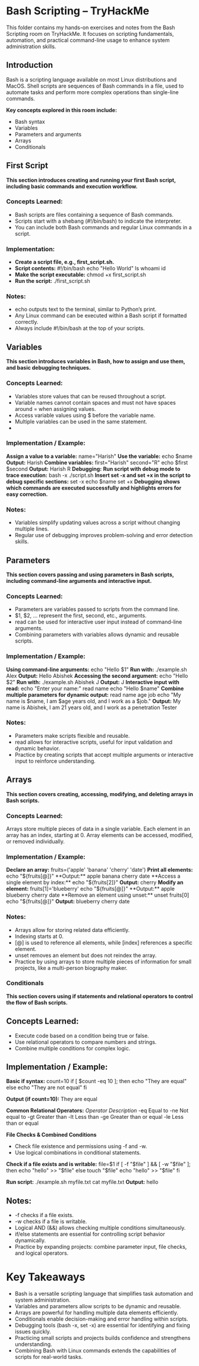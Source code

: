 # Bash Scripting – TryHackMe

This folder contains my hands-on exercises and notes from the Bash Scripting room on TryHackMe. It focuses on scripting fundamentals, automation, and practical command-line usage to enhance system administration skills.

## Introduction

Bash is a scripting language available on most Linux distributions and MacOS. Shell scripts are sequences of Bash commands in a file, used to automate tasks and perform more complex operations than single-line commands.  

**Key concepts explored in this room include:**
- Bash syntax  
- Variables  
- Parameters and arguments  
- Arrays  
- Conditionals


## First Script

**This section introduces creating and running your first Bash script, including basic commands and execution workflow.**

### Concepts Learned:
- Bash scripts are files containing a sequence of Bash commands.
- Scripts start with a shebang (#!/bin/bash) to indicate the interpreter.
- You can include both Bash commands and regular Linux commands in a script.
### Implementation:
- **Create a script file, e.g., first_script.sh.**
- **Script contents:**
     #!/bin/bash
     echo "Hello World"
     ls
     whoami
     id
- **Make the script executable:**
     chmod +x first_script.sh
- **Run the script:**
     ./first_script.sh

### Notes:
- echo outputs text to the terminal, similar to Python’s print.
- Any Linux command can be executed within a Bash script if formatted correctly.
- Always include #!/bin/bash at the top of your scripts.



## Variables

**This section introduces variables in Bash, how to assign and use them, and basic debugging techniques.**

### Concepts Learned:
- Variables store values that can be reused throughout a script.
- Variable names cannot contain spaces and must not have spaces around = when assigning values.
- Access variable values using $ before the variable name.
- Multiple variables can be used in the same statement.
- 
### Implementation / Example:
 **Assign a value to a variable:**
    name="Harish"
 **Use the variable:**
    echo $name
 **Output:**
    Harish
 **Combine variables:**
    first="Harish"
    second="R"
    echo $first $second
 **Output:**
    Harish R
 **Debugging:**
 **Run script with debug mode to trace execution:**
    bash -x ./script.sh
 **Insert set -x and set +x in the script to debug specific sections:**
    set -x
    echo $name
    set +x
 **Debugging shows which commands are executed successfully and highlights errors for easy correction.**

### Notes:
- Variables simplify updating values across a script without changing multiple lines.
- Regular use of debugging improves problem-solving and error detection skills.


## Parameters

**This section covers passing and using parameters in Bash scripts, including command-line arguments and interactive input.**

### Concepts Learned:
- Parameters are variables passed to scripts from the command line.
- $1, $2, … represent the first, second, etc., arguments.
- read can be used for interactive user input instead of command-line arguments.
- Combining parameters with variables allows dynamic and reusable scripts.

### Implementation / Example:

**Using command-line arguments:**
  echo "Hello $1"
**Run with:**
  ./example.sh Alex
**Output:**
  Hello Abishek
**Accessing the second argument:**
  echo "Hello $2"
**Run with:**
  ./example.sh Abishek J
**Output:**
  J
**Interactive input with read:**
  echo "Enter your name:"
  read name
  echo "Hello $name"
**Combine multiple parameters for dynamic output:**
  read name age job
  echo "My name is $name, I am $age years old, and I work as a $job."
**Output:**
  My name is Abishek, I am 21 years old, and I work as a penetration Tester
### Notes:
- Parameters make scripts flexible and reusable.
- read allows for interactive scripts, useful for input validation and dynamic behavior.
- Practice by creating scripts that accept multiple arguments or interactive input to reinforce understanding.



## Arrays

**This section covers creating, accessing, modifying, and deleting arrays in Bash scripts.**

### Concepts Learned:
Arrays store multiple pieces of data in a single variable.
Each element in an array has an index, starting at 0.
Array elements can be accessed, modified, or removed individually.

### Implementation / Example:
**Declare an array:**
   fruits=('apple' 'banana' 'cherry' 'date')
**Print all elements:**
   echo "${fruits[@]}"
**Output:**
   apple banana cherry date
**Access a single element by index:**
   echo "${fruits[2]}"
**Output:**
   cherry
**Modify an element:**
   fruits[1]='blueberry'
   echo "${fruits[@]}"
**Output:**
   apple blueberry cherry date
**Remove an element using unset:**
   unset fruits[0]
   echo "${fruits[@]}"
**Output:**
   blueberry cherry date


### Notes:
- Arrays allow for storing related data efficiently.
- Indexing starts at 0.
- [@] is used to reference all elements, while [index] references a specific element.
- unset removes an element but does not reindex the array.
- Practice by using arrays to store multiple pieces of information for small projects, like a multi-person biography maker.




### Conditionals

**This section covers using if statements and relational operators to control the flow of Bash scripts.**

## Concepts Learned:
- Execute code based on a condition being true or false.
- Use relational operators to compare numbers and strings.
- Combine multiple conditions for complex logic.

## Implementation / Example:
**Basic if syntax:**
   count=10
   if [ $count -eq 10 ]; then
       echo "They are equal"
   else
       echo "They are not equal"
   fi

**Output (if count=10):**
   They are equal

**Common Relational Operators:**
*Operator	Description*
  -eq	Equal to
  -ne	Not equal to
  -gt	Greater than
  -lt	Less than
  -ge	Greater than or equal
  -le	Less than or equal

**File Checks & Combined Conditions**
- Check file existence and permissions using -f and -w.
- Use logical combinations in conditional statements.

**Check if a file exists and is writable:**
     file=$1
     if [ -f "$file" ] && [ -w "$file" ]; then
     echo "hello" >> "$file"
     else
         touch "$file"
         echo "hello" >> "$file"
     fi

**Run script:**
     ./example.sh myfile.txt
     cat myfile.txt
**Output:**
     hello


## Notes:
- -f checks if a file exists.
- -w checks if a file is writable.
- Logical AND (&&) allows checking multiple conditions simultaneously.
- if/else statements are essential for controlling script behavior dynamically.
- Practice by expanding projects: combine parameter input, file checks, and logical operators.


# Key Takeaways
- Bash is a versatile scripting language that simplifies task automation and system administration.
- Variables and parameters allow scripts to be dynamic and reusable.
- Arrays are powerful for handling multiple data elements efficiently.
- Conditionals enable decision-making and error handling within scripts.
- Debugging tools (bash -x, set -x) are essential for identifying and fixing issues quickly.
- Practicing small scripts and projects builds confidence and strengthens understanding.
- Combining Bash with Linux commands extends the capabilities of scripts for real-world tasks.


